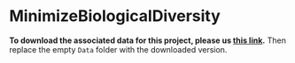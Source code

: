 # MinimizeBiologicalDiversity
**To download the associated data for this project, please us [this link](https://www.dropbox.com/sh/6pb7955rlzdx5sc/AAAqf-1RGVSBLdL3F2h-Qc14a?dl=0).** Then replace the empty `Data` folder with the downloaded version.
